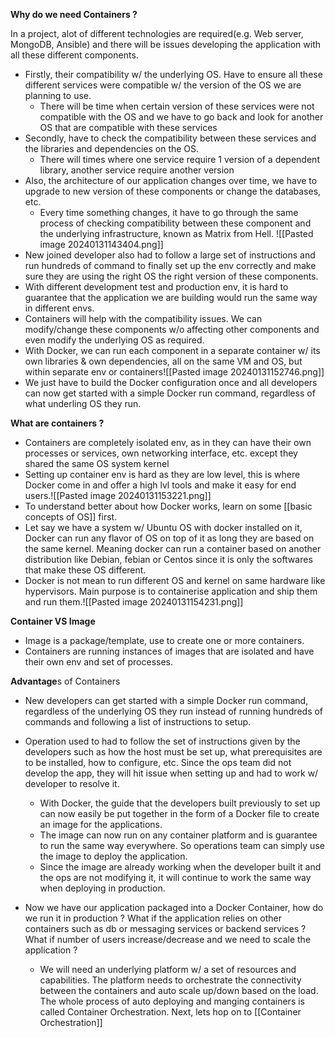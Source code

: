  **Why do we need Containers ?**

In a project, alot of different technologies are required(e.g. Web server, MongoDB, Ansible) and there will be issues developing the application with all these different components.
- Firstly, their compatibility w/ the underlying OS. Have to ensure all these different services were compatible w/ the version of the OS we are planning to use.
	- There will be time when certain version of these services were not compatible with the OS and we have to go back and look for another OS that are compatible with these services
- Secondly, have to check the compatibility between these services and the libraries and dependencies on the OS. 
	- There will times where one service require 1 version of a dependent library, another service require another version
- Also, the architecture of our application changes over time, we have to upgrade to new version of these components or change the databases, etc.
	- Every time something changes, it have to go through the same process of checking compatibility between these component and the underlying infrastructure, known as Matrix from Hell.
	![[Pasted image 20240131143404.png]]
- New joined developer also had to follow a large set of instructions and run hundreds of command to finally set up the env correctly and make sure they are using the right OS the right version of these components.
- With different development test and production env, it is hard to guarantee that the application we are building would run the same way in different envs.
- Containers will help with the compatibility issues. We can modify/change these components w/o affecting other components and even modify the underlying OS as required.
- With Docker, we can run each component in a separate container w/ its own libraries & own dependencies, all on the same VM and OS, but within separate env or containers![[Pasted image 20240131152746.png]]
- We just have to build the Docker configuration once and all developers can now get started with a simple Docker run command, regardless of what underling OS they run.

**What are containers ?**
- Containers are completely isolated env, as in they can have their own processes or services, own networking interface, etc. except they shared the same OS system kernel
- Setting up container env is hard as they are low level, this is where Docker come in and offer a high lvl tools and make it easy for end users.![[Pasted image 20240131153221.png]]
- To understand better about how Docker works, learn on some [[basic concepts of OS]] first. 
- Let say we have a system w/ Ubuntu OS with docker installed on it, Docker can run any flavor of OS on top of it as long they are based on the same kernel. Meaning docker can run a container based on another distribution like Debian, febian or Centos since it is only the softwares that make these OS different.
- Docker is not mean to run different OS and kernel on same hardware like hypervisors. Main purpose is to containerise application and ship them and run them.![[Pasted image 20240131154231.png]]

**Container VS Image**
- Image is a package/template, use to create one or more containers.
- Containers are running instances of images that are isolated and have their own env and set of processes. 

**Advantage**s of Containers
- New developers can get started with a simple Docker run command, regardless of the underlying OS they run instead of running hundreds of commands and following a list of instructions to setup.
- Operation used to had to follow the set of instructions given by the developers such as how the host must be set up, what prerequisites are to be installed, how to configure, etc. Since the ops team did not develop the app, they will hit issue when setting up and had to work w/ developer to resolve it.
	- With Docker, the guide that the developers built previously to set up can now easily be put together in the form of a Docker file to create an image for the applications.
	- The image can now run on any container platform and is guarantee to run the same way everywhere. So operations team can simply use the image to deploy the application. 
	- Since the image are already working when the developer built it and the ops are not modifying it, it will continue to work the same way when deploying in production.

- Now we have our application packaged into a Docker Container, how do we run it in production ? What if the application relies on other containers such as db or messaging services or backend services ? What if number of users increase/decrease and we need to scale the application ?
	- We will need an underlying platform w/ a set of resources and capabilities. The platform needs to orchestrate the connectivity between the containers and auto scale up/down based on the load. The whole process of auto deploying and manging containers is called Container Orchestration. Next, lets hop on to [[Container Orchestration]]
